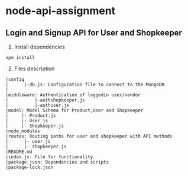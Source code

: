 # node-api-assignment

## Login and Signup API for User and Shopkeeper

1. Install dependencies

```
npm install
```
2. Files description
```
|config
|      |-db.js: Configuration file to connect to the MongoDB
|      
|middleware: Authentication of loggedin user/vendor
|          |-authshopkeeper.js
|          |-authuser.js
|model: Model Schema for Product,User and Shopkeeper
|     |- Product.js
|     |- User.js
|     |- Shopkeeper.js
|node_modules
|routes: Routing paths for user and shopkeeper with API methods
|      |- user.js
|      |- shopkeeper.js
|README.md
|index.js: File for functionality
|package.json: Dependencies and scripts
|package-lock.json
```
